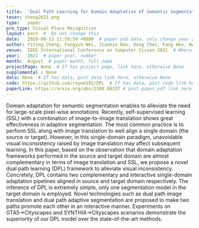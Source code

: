 ```yaml
---
title:  'Dual Path Learning for Domain Adaptation of Semantic Segmentation'  #  Paper title, covered by ''
teser: cheng2021.png
type:   paper
pro_type: Visual Place Recognition
layout: post  #  Do not change this
date:   2020-08-13 11:59:59 +0800  # paper pub data, only change year and month according to this format
author: Yiting Cheng, Fangyun Wei, Jianmin Bao, Dong Chen, Fang Wen, Wenqiang Zhang  # authors information
venue:  IEEE International Conference on Computer Vision 2021  # Where it be, ICCV and CVPR remove IEEE Conference on,
year:   2021  # paper year, number
month:  August  # paper month, full name
projectPage: None  # If has project page, link here, otherwise None
supplemental : None
data: None  # If has data, post data link here, otherwise None
code: https://github.com/royee182/DPL  # If has data, post code link here, otherwise None
paperLink: https://arxiv.org/abs/2108.06337 # post paper pdf link here
---
```


Domain adaptation for semantic segmentation enables to alleviate the need for large-scale pixel-wise annotations. Recently, self-supervised learning (SSL) with a combination of image-to-image translation shows great effectiveness in adaptive segmentation. The most common practice is to perform SSL along with image translation to well align a single domain (the source or target). However, in this single-domain paradigm, unavoidable visual inconsistency raised by image translation may affect subsequent learning. In this paper, based on the observation that domain adaptation frameworks performed in the source and target domain are almost complementary in terms of image translation and SSL, we propose a novel dual path learning (DPL) framework to alleviate visual inconsistency. Concretely, DPL contains two complementary and interactive single-domain adaptation pipelines aligned in source and target domain respectively. The inference of DPL is extremely simple, only one segmentation model in the target domain is employed. Novel technologies such as dual path image translation and dual path adaptive segmentation are proposed to make two paths promote each other in an interactive manner. Experiments on GTA5→Cityscapes and SYNTHIA→Cityscapes scenarios demonstrate the superiority of our DPL model over the state-of-the-art methods.